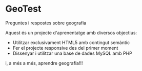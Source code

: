 # GeoTest
Preguntes i respostes sobre geografia

Aquest és un projecte d'aprenentatge amb diversos objectius:
- Utilitzar exclusivament HTML5 amb contingut semàntic
- Fer el projecte responsive des del primer moment
- Dissenyar i utilitzar una base de dades MySQL amb PHP

i, a més a més, aprendre geografia!!!
